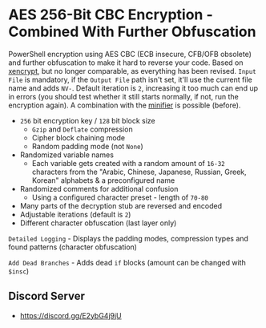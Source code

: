 # AES 256-Bit CBC Encryption - Combined With Further Obfuscation

PowerShell encryption using  AES CBC (ECB insecure, CFB/OFB obsolete) and further obfuscation to make it hard to reverse your code. Based on [xencrypt](https://github.com/the-xentropy/xencrypt), but no longer comparable, as everything has been revised. `Input File` is mandatory, if the `Output File` path isn't set, it'll use the current file name and adds `NV-`. Default iteration is `2`, increasing it too much can end up in errors (you should test whether it still starts normally, if not, run the encryption again). A combination with the [minifier](https://github.com/5Noxi/PowerShell-Minifier/tree/main) is possible (before).

- `256` bit encryption key / `128` bit block size 
   - `Gzip` and `Deflate` compression
   - Cipher block chaining mode
   - Random padding mode (not `None`)
- Randomized variable names
   - Each variable gets created with a random amount of `16-32` characters from the "Arabic, Chinese, Japanese, Russian, Greek, Korean" alphabets & a preconfigured name
- Randomized comments for additional confusion
   - Using a configured character preset - length of `70-80`
- Many parts of the decryption stub are reversed and encoded
- Adjustable iterations (default is `2`)
- Different character obfuscation (last layer only)

`Detailed Logging` - Displays the padding modes, compression types and found patterns (character obfuscation)

`Add Dead Branches` - Adds dead `if` blocks (amount can be changed with `$insc`)

 ## Discord Server 
- https://discord.gg/E2ybG4j9jU
